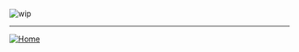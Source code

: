 ![wip](http://files.softicons.com/download/system-icons/nano-icon-set-by-freeman/png/128/Folder%20-%20Work%20in%20Progress.png)

***
[![Home][img_home]][href_home]

<!-- Definizione dei link -->
[href_home]: </README.md>
[img_lesson1]: </src/main/java/it/groppedev/lesson1/README.md>
[img_lesson2]: </src/main/java/it/groppedev/lesson2/README.md>
[img_lesson3]: </src/main/java/it/groppedev/lesson3/README.md>

[img_home]: <http://files.softicons.com/download/toolbar-icons/soft-icons-by-lokas-software/png/48x48/0007-home.png>
[img_lesson]: <http://files.softicons.com/download/toolbar-icons/ravenna-3d-icons-by-double-j-design/png/48x48/Books.png>

